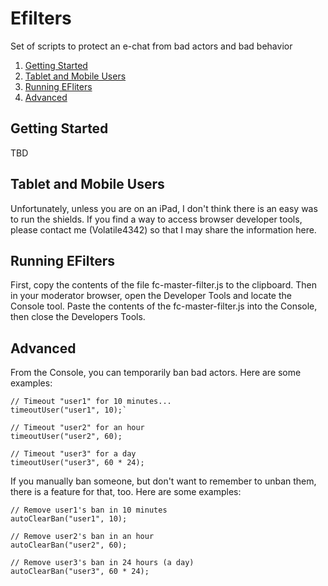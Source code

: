 # Efilters

Set of scripts to protect an e-chat from bad actors and bad behavior

1. [Getting Started](#getting-started)
2. [Tablet and Mobile Users](#tablet-and-mobile-users)
3. [Running EFliters](#running-efilters)
4. [Advanced](#advanced)
## Getting Started

TBD

## Tablet and Mobile Users

Unfortunately, unless you are on an iPad, I don't think there is an easy was to 
run the shields. If you find a way to access browser developer tools, please 
contact me (Volatile4342) so that I may share the information here.

## Running EFilters

First, copy the contents of the file fc-master-filter.js to the clipboard.
Then in your moderator browser, open the Developer Tools and locate the Console
tool. Paste the contents of the fc-master-filter.js into the Console,
then close the Developers Tools.

## Advanced

From the Console, you can temporarily ban bad actors. Here are some examples:

```
// Timeout "user1" for 10 minutes...
timeoutUser("user1", 10);`

// Timeout "user2" for an hour
timeoutUser("user2", 60);

// Timeout "user3" for a day
timeoutUser("user3", 60 * 24);
```

If you manually ban someone, but don't want to remember to unban them, there is
a feature for that, too. Here are some examples:

```
// Remove user1's ban in 10 minutes
autoClearBan("user1", 10);

// Remove user2's ban in an hour
autoClearBan("user2", 60);

// Remove user3's ban in 24 hours (a day)
autoClearBan("user3", 60 * 24);
```


